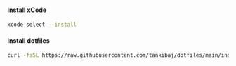 #### Install xCode

```bash
xcode-select --install
```

#### Install dotfiles

```bash
curl -fsSL https://raw.githubusercontent.com/tankibaj/dotfiles/main/install.sh | bash
```